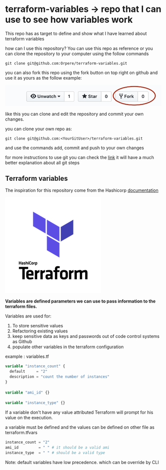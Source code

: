 
# terraform-variables -> repo that I can use to see how variables work

This repo has as target to define and show what I have learned about terraform variables

how can I use this repository?
You can use this repo as reference or you can clone the repository to your computer using the follow commands

```git
git clone git@github.com:Orpere/terraform-variables.git
```

you can also fork this repo using the fork button on top right on github and use it as yours as the follow example:

![fork](fork.png)

like this you can clone and edit the repository and commit your own changes.

you can clone your own repo as:

```git
git clone git@github.com:<YourGitUser>/terraform-variables.git
```

and use the commands add, commit and push to your own changes

for more instructions to use git you can check the [link](https://rogerdudler.github.io/git-guide/) it will have a much better explanation about all git steps

## Terraform variables

The inspiration for this repository come from the Hashicorp [documentation](https://www.terraform.io/docs/configuration-0-11/variables.html)

![terraform](terraform.png)

**Variables are defined parameters we can use to pass information to the terraform files.**

Variables are used for:

  1) To store sensitive values
  2) Refactoring existing values
  3) keep sensitive data as keys and passwords out of code control systems as Github
  4) populate other variables in the terraform configuration

example : variables.tf

```terraform
variable "instance_count" {
  default     = "2"
  description = "count the number of instances"
}

variable "ami_id" {}

variable "instance_type" {}
```

If a variable don't have any value attributed Terraform will prompt for his value on the execution.

a variable must be defined and the values can be defined on other file as terraform.tfvars

```terraform
instance_count = "2"
ami_id         = " " # it should be a valid ami
instance_type  = " " # should be a valid type
```

Note: default variables have low precedence. which can be override by CLI
